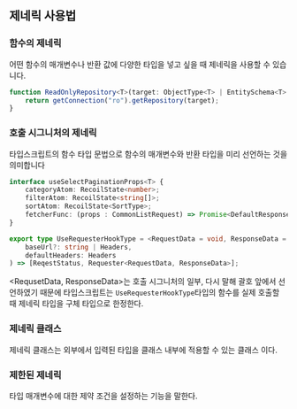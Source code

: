 ## 제네릭 사용법

### 함수의 제네릭

어떤 함수의 매개변수나 반환 값에 다양한 타입을 넣고 싶을 때 제네릭을 사용할 수 있습니다. 

```ts
function ReadOnlyRepository<T>(target: ObjectType<T> | EntitySchema<T> | string): Repository<T> {
    return getConnection("ro").getRepository(target);
}
```

### 호출 시그니처의 제네릭

타입스크립트의 함수 타입 문법으로 함수의 매개변수와 반환 타입을 미리 선언하는 것을 의미합니다

```ts
interface useSelectPaginationProps<T> {
    categoryAtom: RecoilState<number>;
    filterAtom: RecoilState<string[]>;
    sortAtom: RecoilState<SortType>;
    fetcherFunc: (props : CommonListRequest) => Promise<DefaultResponse<ContentListResponse<T>>>
}

export type UseRequesterHookType = <RequestData = void, ResponseData = void>(
	baseUrl?: string | Headers,
	defaultHeaders: Headers
) => [ReqestStatus, Requester<RequestData, ResponseData>];
```

<RequsetData, ResponseData>는 호출 시그니처의 일부, 다시 말해 괄호 앞에서 선언하였기 때문에 타입스크립트는 `UseRequesterHookType`타입의 함수를 실제 호출할 때 제네릭 타입을 구체 타입으로 한정한다.

### 제네릭 클래스

제네릭 클래스는 외부에서 입력된 타입을 클래스 내부에 적용할 수 있는 클래스 이다.

### 제한된 제네릭

타입 매개변수에 대한 제약 조건을 설정하는 기능을 말한다.

